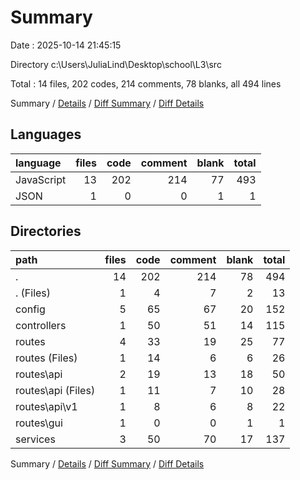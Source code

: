 # Summary

Date : 2025-10-14 21:45:15

Directory c:\\Users\\JuliaLind\\Desktop\\school\\L3\\src

Total : 14 files,  202 codes, 214 comments, 78 blanks, all 494 lines

Summary / [Details](details.md) / [Diff Summary](diff.md) / [Diff Details](diff-details.md)

## Languages
| language | files | code | comment | blank | total |
| :--- | ---: | ---: | ---: | ---: | ---: |
| JavaScript | 13 | 202 | 214 | 77 | 493 |
| JSON | 1 | 0 | 0 | 1 | 1 |

## Directories
| path | files | code | comment | blank | total |
| :--- | ---: | ---: | ---: | ---: | ---: |
| . | 14 | 202 | 214 | 78 | 494 |
| . (Files) | 1 | 4 | 7 | 2 | 13 |
| config | 5 | 65 | 67 | 20 | 152 |
| controllers | 1 | 50 | 51 | 14 | 115 |
| routes | 4 | 33 | 19 | 25 | 77 |
| routes (Files) | 1 | 14 | 6 | 6 | 26 |
| routes\\api | 2 | 19 | 13 | 18 | 50 |
| routes\\api (Files) | 1 | 11 | 7 | 10 | 28 |
| routes\\api\\v1 | 1 | 8 | 6 | 8 | 22 |
| routes\\gui | 1 | 0 | 0 | 1 | 1 |
| services | 3 | 50 | 70 | 17 | 137 |

Summary / [Details](details.md) / [Diff Summary](diff.md) / [Diff Details](diff-details.md)